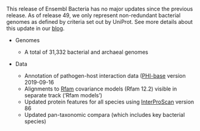 This release of Ensembl Bacteria has no major updates since the previous release. As of release 49, we only represent non-redundant bacterial genomes as defined by criteria set out by UniProt. See more details about this update in our [blog](https://www.ensembl.info/2020/09/21/ensembl-bacteria-updates/). 

- Genomes

	- A total of 31,332 bacterial and archaeal genomes

- Data 

	- Annotation of pathogen-host interaction data ([PHI-base](http://www.phi-base.org/index.jsp) version 2019-09-16
	- Alignments to [Rfam](https://rfam.xfam.org) covariance models (Rfam 12.2) visible in separate track (‘Rfam models’)
	- Updated protein features for all species using [InterProScan](https://www.ebi.ac.uk/interpro/search/sequence/) version 86
	- Updated pan-taxonomic compara (which includes key bacterial species)

